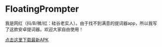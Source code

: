 # FloatingPrompter

我是网红（抖/B/微/红：硅谷老实人）。由于找不到满意的提词器app，所以我写了这款安卓提词器。欢迎大家自由使用！

[点击这里下载最新APK](app/build/outputs/apk/debug/app-debug.apk)